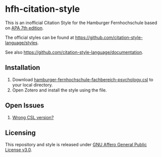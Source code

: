 # hfh-citation-style

This is an inofficial Citation Style for the Hamburger Fernhochschule based on [APA 7th edition](http://www.zotero.org/styles/apa-single-spaced).

The official styles can be found at https://github.com/citation-style-language/styles.

See also https://github.com/citation-style-language/documentation.

## Installation

1. Download [hamburger-fernhochschule-fachbereich-psychology.csl](https://github.com/kimayoi72/hfh-citation-style/blob/main/hamburger-fernhochschule-fachbereich-psychology.csl) to your local directory.
2. Open Zotero and install the style using the file.

## Open Issues

1. [Wrong CSL version?](https://github.com/kimayoi72/hfh-citation-style/issues/1)

## Licensing

This repository and style is released under [GNU Affero General Public License v3.0](https://github.com/kimayoi72/hfh-citation-style/blob/main/LICENSE).
